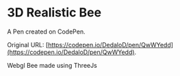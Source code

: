 # 3D Realistic Bee

A Pen created on CodePen.

Original URL: [https://codepen.io/DedaloD/pen/QwWYedd](https://codepen.io/DedaloD/pen/QwWYedd).

Webgl Bee made using ThreeJs